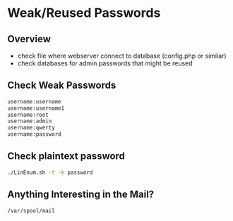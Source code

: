 # Weak/Reused Passwords

## Overview

* check file where webserver connect to database (config.php or similar)
* check databases for admin passwords that might be reused

## Check Weak Passwords

```bash
username:username
username:username1
username:root
username:admin
username:qwerty
username:password
```

## Check plaintext password

```bash
./LinEnum.sh -t -k password
```

## Anything Interesting in the Mail?

```bash
/var/spool/mail
```
